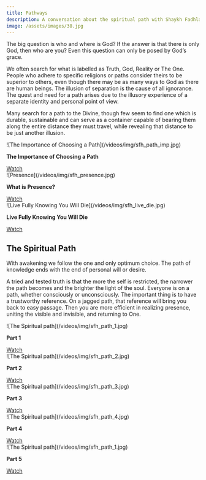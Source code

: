 ```yaml
---
title: Pathways
description: A conversation about the spiritual path with Shaykh Fadhlalla Haeri and Dr Ali Alawi
image: /assets/images/38.jpg
---
```


<div class="callout">
The big question is who and where is God? If the answer is that there is only God, then who are you? Even this question can only be posed by God’s grace.
</div>

We often search for what is labelled as Truth, God, Reality or The One. People who adhere to specific religions or paths consider theirs to be superior to others, even though there may be as many ways to God as there are human beings. The illusion of separation is the cause of all ignorance. The quest and need for a path arises due to the illusory experience of a separate identity and personal point of view.  

Many search for a path to the Divine, though few seem to find one which is durable, sustainable and can serve as a container capable of bearing them along the entire distance they must travel, while revealing that distance to be just another illusion.     

<div markdown="1" class="card video sidebar center gemoji center-content">

<div markdown="2" class="video-image">
![The Importance of Choosing a Path](/videos/img/sfh_path_imp.jpg)
</div>

**The Importance of Choosing a Path**

<div markdown="3" class="video-link">
<a target="_blank" href="https://www.youtube.com/watch?v=vo4hC7mO15k">Watch</a>
</div>

</div>

<div markdown="1" class="card video sidebar center gemoji center-content">

<div markdown="2" class="video-image">
![Presence](/videos/img/sfh_presence.jpg)
</div>

**What is Presence?**

<div markdown="3" class="video-link">
<a target="_blank" href="https://www.youtube.com/watch?v=_NZmxaAHFZk">Watch</a>
</div>

</div>

<div markdown="1" class="card video sidebar center gemoji center-content">

<div markdown="2" class="video-image">
![Live Fully Knowing You Will Die](/videos/img/sfh_live_die.jpg)
</div>

**Live Fully Knowing You Will Die**

<div markdown="3" class="video-link">
<a target="_blank" href="https://www.youtube.com/watch?v=Prw7zP064LY">Watch</a>
</div>

</div>

<div markdown="1" class="clear"></div>

## The Spiritual Path

<div class="callout">
With awakening we follow the one and only optimum choice. The path of knowledge ends with the end of personal will or desire.
</div>

A tried and tested truth is that the more the self is restricted, the narrower the path becomes and the  brighter the light of the soul. Everyone is on a path, whether consciously or unconsciously. The important thing is to have a trustworthy reference. On a jagged path, that reference will bring you back to easy passage. Then you are more efficient in realizing presence, uniting the visible and invisible, and returning to One. 

<div markdown="1" class="card video sidebar center gemoji center-content">

<div markdown="2" class="video-image">
![The Spiritual path](/videos/img/sfh_path_1.jpg)
</div>

**Part 1**

<div markdown="3" class="video-link">
<a target="_blank" href="https://www.youtube.com/watch?v=v_7sGq8fyYg">Watch</a>
</div>

</div>

<div markdown="1" class="card video sidebar center gemoji center-content">

<div markdown="2" class="video-image">
![The Spiritual path](/videos/img/sfh_path_2.jpg)
</div>

**Part 2**

<div markdown="3" class="video-link">
<a target="_blank" href="https://www.youtube.com/watch?v=yawfdD_0jG4">Watch</a>
</div>

</div>

<div markdown="1" class="card video sidebar center gemoji center-content">

<div markdown="2" class="video-image">
![The Spiritual path](/videos/img/sfh_path_3.jpg)
</div>

**Part 3**

<div markdown="3" class="video-link">
<a target="_blank" href="https://www.youtube.com/watch?v=WRCbiNyAmF4">Watch</a>
</div>

</div>

<div markdown="1" class="card video sidebar center gemoji center-content">

<div markdown="2" class="video-image">
![The Spiritual path](/videos/img/sfh_path_4.jpg)
</div>

**Part 4**

<div markdown="3" class="video-link">
<a target="_blank" href="https://www.youtube.com/watch?v=v_7sGq8fyYg">Watch</a>
</div>

</div>

<div markdown="1" class="card video sidebar center gemoji center-content">

<div markdown="2" class="video-image">
![The Spiritual path](/videos/img/sfh_path_1.jpg)
</div>

**Part 5**

<div markdown="3" class="video-link">
<a target="_blank" href="https://www.youtube.com/watch?v=nqS8IGt44-0">Watch</a>
</div>

</div>

<div markdown="1" class="clear"></div>
